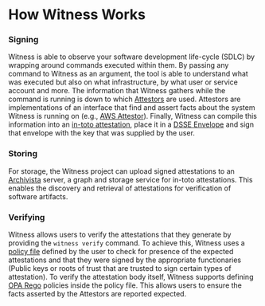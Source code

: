 # How Witness Works

### Signing
Witness is able to observe your software development life-cycle (SDLC) by wrapping around commands executed within them. By passing any command to Witness as an argument, the tool is able to understand what was executed but also on what infrastructure, by what user or service account and more. The information that Witness gathers while the command is running is down to which [Attestors](/docs/concepts/attestor.md) are used. Attestors are implementations of an interface that find and assert facts about the system Witness is running on (e.g., [AWS Attestor](docs/attestors/aws-iid.md)). Finally, Witness can compile this information into an [in-toto attestation](https://github.com/in-toto/attestation), place it in a [DSSE Envelope](https://github.com/secure-systems-lab/dsse) and sign that envelope with the key that was supplied by the user. 

### Storing
For storage, the Witness project can upload signed attestations to an [Archivista](https://github.com/in-toto/archivista) server, a graph and storage service for in-toto attestations. This enables the discovery and retrieval of attestations for verification of software artifacts.

### Verifying
Witness allows users to verify the attestations that they generate by providing the `witness verify` command. To achieve this, Witness uses a [policy file](/docs/concepts/policy.md) defined by the user to check for presence of the expected attestations and that they were signed by the appropriate functionaries (Public keys or roots of trust that are trusted to sign certain types of attestation). To verify the attestation body itself, Witness supports defining [OPA Rego](https://www.openpolicyagent.org/docs/latest/policy-language/) policies inside the policy file. This allows users to ensure the facts asserted by the Attestors are reported expected.

